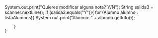  System.out.print("Quieres modificar alguna nota? Y/N");
    String salida3 = scanner.nextLine();
    if (salida3.equals("Y")){
        for (Alumno alumno : listaAlumnos){
            System.out.print("Alumno: " + alumno.getInfo());
            

        }
    }